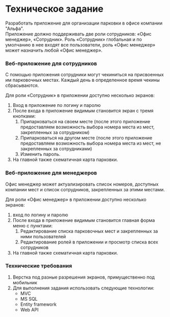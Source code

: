 # Техническое задание

Разработать приложение для организации парковки в офисе компании "Альфа".<br>
Приложение должно поддерживать две роли сотрудников: «Офис менеджер», «Сотрудник». 
Роль «Сотрудник» глобальная и по умолчанию в нее входят все пользователи, роль «Офис менеджер» может назначить любой «Офис менеджер».

### Веб-приложение для сотрудников

С помощью приложения сотрудники могут чекиниться на присвоенных им парковочных местах.
Каждый день в определенное время чекины сбрасываются.

Для роли «Сотрудник» в приложении доступно несколько экранов:
1. Вход в приложение по логину и паролю 
2. После входа в приложение видимым становится экран с тремя кнопками:
   1.	Припарковаться на своем месте (после этого приложение предоставляем возможность выбора номера места из мест, закрепленных за сотрудником)
   2.	Припарковаться на другом месте (после этого приложение предоставляем возможность выбора номера места из мест, не закрепленных за сотрудниками)
   3.	Изменить пароль.
3. На главной также схематичная карта парковки.

### Веб-приложение для менеджеров
Офис менеджер может актуализировать список номеров, доступных компании мест и список сотрудников, закрепленных за этими местами. 

Для роли «Офис менеджер» в приложении доступно несколько экранов:
1. вход по логину и паролю
2. После входа в приложение видимым становится главная форма меню с пунктами:
   1. Редактирование списка парковочных мест и закрепленных за ними пользователей
   2. Редактирование ролей в приложении и просмотр списка всех сотрудников
3. На главной также схематичная карта парковки.

### Технические требования
1. Верстка под разные разрешения экранов, примущественно под мобильник <br>
2. Для выполнения задания использовать следующие технологии:
   * MVC
   * MS SQL
   * Entity framework
   * Web API
